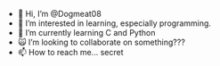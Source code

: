 - 🗿 Hi, I’m @Dogmeat08
- 🦧 I’m interested in learning, especially programming.
- 🌱 I’m currently learning C and Python
- 🙀 I’m looking to collaborate on something???
- 📫 How to reach me... secret

<!---
Dogmeat08/Dogmeat08 is a ✨ special ✨ repository because its `README.md` (this file) appears on your GitHub profile.
You can click the Preview link to take a look at your changes.
--->
